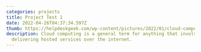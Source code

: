 ```yaml
---
categories: projects
title: Project Test 1
date: 2022-04-26T04:37:34.597Z
thumb: https://helpdeskgeek.com/wp-content/pictures/2022/01/cloud-computing.jpeg
description: Cloud computing is a general term for anything that involves
  delivering hosted services over the internet.
---
```

